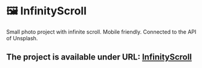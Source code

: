 # :framed_picture: InfinityScroll
Small photo project with infinite scroll. Mobile friendly. Connected to the API of Unsplash.  

## The project is available under URL: [InfinityScroll](https://vellyd.github.io/InfinityScroll/)
